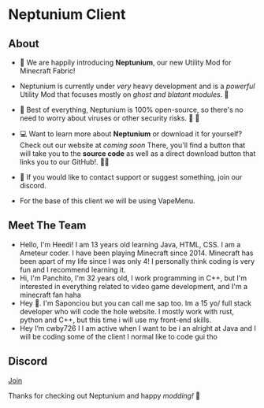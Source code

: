 # Neptunium Client

## About

- :loudspeaker: We are happily introducing **Neptunium**, our new Utility Mod for Minecraft Fabric!

- Neptunium is currently under *very* heavy development and is a *powerful* Utility Mod that focuses mostly on *ghost and blatant modules*.  :eyes:

- :star2: Best of everything, Neptunium is 100% open-source, so there's no need to worry about viruses or other security risks. :microbe: :no_entry_sign:

- :computer: Want to learn more about **Neptunium** or download it for yourself? Check out our website at *coming soon* There, you'll find a button that will take you to the **source code** as well as a direct download button that links you to our GitHub!. :technologist:

- :incoming_envelope:  If you would like to contact support or suggest something, join our discord.

- For the base of this client we will be using VapeMenu.


## Meet The Team

- Hello, I'm Heedi! I am 13 years old learning Java, HTML, CSS. I am a Ameteur coder. I have been playing Minecraft since 2014. Minecraft has been apart of my life since I was only 4! I personally think coding is very fun and I recommend learning it.
- Hi, I'm Panchito, I'm 32 years old, I work programming in C++, but I'm interested in everything related to video game development, and I'm a minecraft fan haha
- Hey 👋. I'm Saponciou but you can call me sap too. Im a 15 yo/ full stack developer who will code the hole website. I mostly work with rust, python and C++, but this time i will use my front-end skills.
- Hey I’m cwby726 I I am active when I want to be i an alright at Java and I will be coding some of the  client I normal like to code gui tho

## Discord

<a href="https://discord.gg/YxfpAdsQEw">Join</a>

Thanks for checking out Neptunium and happy *modding!*  :shushing_face:
